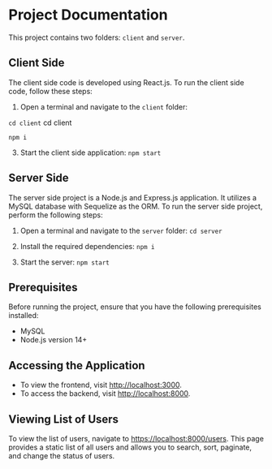 # Project Documentation

This project contains two folders: `client` and `server`.

## Client Side

The client side code is developed using React.js. To run the client side code, follow these steps:

1. Open a terminal and navigate to the `client` folder:

```cd client```
cd client

```npm i```

3. Start the client side application:
```npm start```

## Server Side

The server side project is a Node.js and Express.js application. It utilizes a MySQL database with Sequelize as the ORM. To run the server side project, perform the following steps:

1. Open a terminal and navigate to the `server` folder:
```cd server```

2. Install the required dependencies:
```npm i```

3. Start the server:
```npm start```

## Prerequisites

Before running the project, ensure that you have the following prerequisites installed:

- MySQL
- Node.js version 14+

## Accessing the Application

- To view the frontend, visit [http://localhost:3000](http://localhost:3000).
- To access the backend, visit [http://localhost:8000](http://localhost:8000).

## Viewing List of Users

To view the list of users, navigate to [https://localhost:8000/users](https://localhost:8000/users). This page provides a static list of all users and allows you to search, sort, paginate, and change the status of users.
